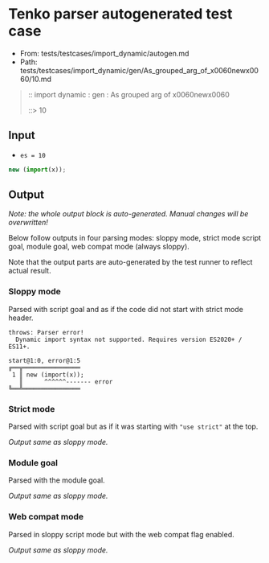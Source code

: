 # Tenko parser autogenerated test case

- From: tests/testcases/import_dynamic/autogen.md
- Path: tests/testcases/import_dynamic/gen/As_grouped_arg_of_x0060newx0060/10.md

> :: import dynamic : gen : As grouped arg of x0060newx0060
>
> ::> 10

## Input

- `es = 10`

`````js
new (import(x));
`````

## Output

_Note: the whole output block is auto-generated. Manual changes will be overwritten!_

Below follow outputs in four parsing modes: sloppy mode, strict mode script goal, module goal, web compat mode (always sloppy).

Note that the output parts are auto-generated by the test runner to reflect actual result.

### Sloppy mode

Parsed with script goal and as if the code did not start with strict mode header.

`````
throws: Parser error!
  Dynamic import syntax not supported. Requires version ES2020+ / ES11+.

start@1:0, error@1:5
╔══╦════════════════
 1 ║ new (import(x));
   ║      ^^^^^^------- error
╚══╩════════════════

`````

### Strict mode

Parsed with script goal but as if it was starting with `"use strict"` at the top.

_Output same as sloppy mode._

### Module goal

Parsed with the module goal.

_Output same as sloppy mode._

### Web compat mode

Parsed in sloppy script mode but with the web compat flag enabled.

_Output same as sloppy mode._
